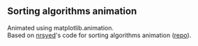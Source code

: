 ## Sorting algorithms animation
Animated using matplotlib.animation.  
Based on [nrsyed](https://github.com/nrsyed)'s code for sorting algorithms animation ([repo](https://github.com/nrsyed/sorts)).
